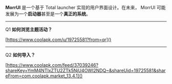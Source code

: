 **MorrUI** 是一个基于 Total launcher 实现的用户界面设计。在未来， MorrUI 可能发展为一个**启动器**甚至是一个**真正的系统**。

---

Q1 **如何浏览主题活动？**

[https://www.coolapk.com/u/19725581?from=qr]()

---

Q2 **如何导入？**

[https://www.coolapk.com/feed/37039246?shareKey=YmM4NTIxZTU2ZTk5NjU4OWI2NDQ~&shareUid=19725581&shareFrom=com.coolapk.market_13.4.1]()
